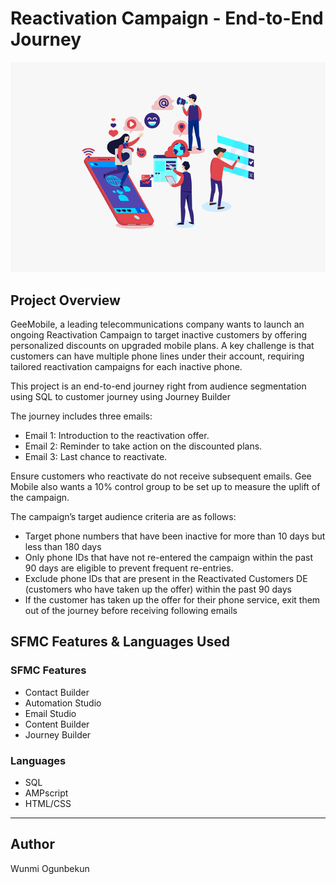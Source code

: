 # Reactivation Campaign - End-to-End Journey

![Reactivation Screenshot](Image/reactivate.png)


## Project Overview

GeeMobile, a leading telecommunications company wants to launch an ongoing Reactivation Campaign to target inactive customers by offering personalized discounts on upgraded mobile plans. A key challenge is that customers can have multiple phone lines under their account, requiring tailored reactivation campaigns for each inactive phone.

This project is an end-to-end journey right from audience segmentation using SQL to customer journey using Journey Builder

The journey includes three emails:
- Email 1: Introduction to the reactivation offer.
- Email 2: Reminder to take action on the discounted plans.
- Email 3: Last chance to reactivate.

Ensure customers who reactivate do not receive subsequent emails.
Gee Mobile also wants a 10% control group to be set up to measure the uplift of the campaign.

The campaign’s target audience criteria are as follows:

- Target phone numbers that have been inactive for more than 10 days but less than 180 days
- Only phone IDs that have not re-entered the campaign within the past 90 days are eligible to prevent frequent re-entries.
- Exclude phone IDs that are present in the Reactivated Customers DE (customers who have taken up the offer) within the past 90 days
- If the customer has taken up the offer for their phone service, exit them out of the journey before receiving following emails



## SFMC Features & Languages Used

### SFMC Features
- Contact Builder   
- Automation Studio   
- Email Studio  
- Content Builder  
- Journey Builder   


### Languages
- SQL
- AMPscript   
- HTML/CSS  

---

## Author
Wunmi Ogunbekun


















